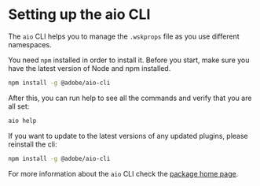 # Setting up the aio CLI

The `aio` CLI helps you to manage the `.wskprops` file as you use different namespaces. 

You need `npm` installed in order to install it. Before you start, make sure you have the latest version of Node and npm installed.

```bash
npm install -g @adobe/aio-cli
```

After this, you can run help to see all the commands and verify that you are all set:

```bash
aio help
```

If you want to update to the latest versions of any updated plugins, please reinstall the cli:
```bash
npm install -g @adobe/aio-cli
```

For more information about the `aio` CLI check the [package home page](https://www.npmjs.com/package/@adobe/aio-cli).
